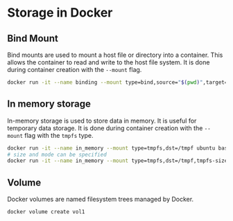 # Storage in Docker

## Bind Mount

Bind mounts are used to mount a host file or directory into a container. This allows the container to read and write
to the host file system. It is done during container creation with the `--mount` flag.

```bash
docker run -it --name binding --mount type=bind,source="$(pwd)",target=/src ubuntu bash
```

## In memory storage

In-memory storage is used to store data in memory. It is useful for temporary data storage. It is done during
container creation with the `--mount` flag with the `tmpfs` type.

```bash
docker run -it --name in_memory --mount type=tmpfs,dst=/tmpf ubuntu bash
# size and mode can be specified
docker run -it --name in_memory --mount type=tmpfs,dst=/tmpf,tmpfs-size=1G,tmpfs-mode=1777 ubuntu bash
```

## Volume
Docker volumes are named filesystem trees managed by Docker.
```bash
docker volume create vol1
```
